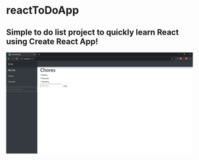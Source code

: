 # reactToDoApp
Simple to do list project to quickly learn React using Create React App!
---
![](img/todo-app-screenshot.png)
